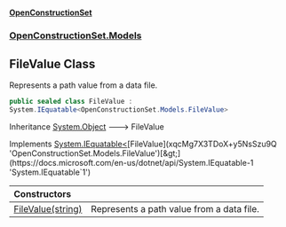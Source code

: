 #### [OpenConstructionSet](index 'index')
### [OpenConstructionSet.Models](index#OpenConstructionSet_Models 'OpenConstructionSet.Models')
## FileValue Class
Represents a path value from a data file.  
```csharp
public sealed class FileValue :
System.IEquatable<OpenConstructionSet.Models.FileValue>
```

Inheritance [System.Object](https://docs.microsoft.com/en-us/dotnet/api/System.Object 'System.Object') &#129106; FileValue  

Implements [System.IEquatable&lt;](https://docs.microsoft.com/en-us/dotnet/api/System.IEquatable-1 'System.IEquatable`1')[FileValue](xqcMg7X3TDoX+y5NsSzu9Q 'OpenConstructionSet.Models.FileValue')[&gt;](https://docs.microsoft.com/en-us/dotnet/api/System.IEquatable-1 'System.IEquatable`1')  

| Constructors | |
| :--- | :--- |
| [FileValue(string)](zwkntdHYQooWRlvxUICKkA 'OpenConstructionSet.Models.FileValue.FileValue(string)') | Represents a path value from a data file.<br/> |
